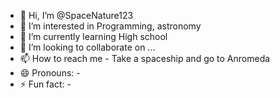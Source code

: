 - 👋 Hi, I’m @SpaceNature123
- 👀 I’m interested in Programming, astronomy 
- 🌱 I’m currently learning High school
- 💞️ I’m looking to collaborate on ...
- 📫 How to reach me - Take a spaceship and go to Anromeda
- 😄 Pronouns: - 
- ⚡ Fun fact: - 

<!---
SpaceNature123/SpaceNature123 is a ✨ special ✨ repository because its `README.md` (this file) appears on your GitHub profile.
You can click the Preview link to take a look at your changes.
--->
